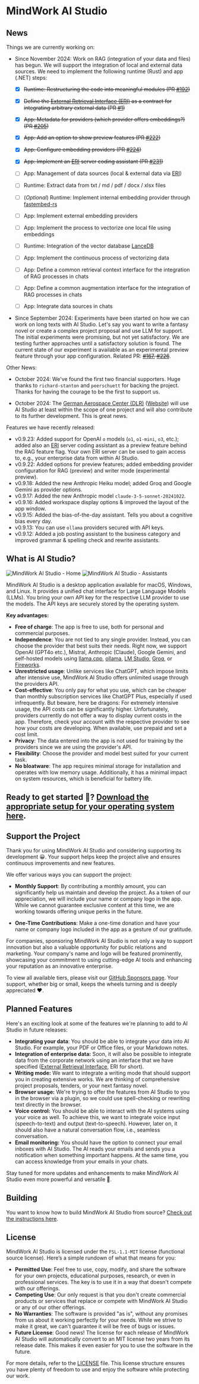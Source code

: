 # MindWork AI Studio

## News
Things we are currently working on:

- Since November 2024: Work on RAG (integration of your data and files) has begun. We will support the integration of local and external data sources. We need to implement the following runtime (Rust) and app (.NET) steps:

  - [x] ~~Runtime: Restructuring the code into meaningful modules (PR [#192](https://github.com/MindWorkAI/AI-Studio/pull/192))~~
  - [x] ~~Define the [External Retrieval Interface (ERI)](https://github.com/MindWorkAI/ERI) as a contract for integrating arbitrary external data (PR [#1](https://github.com/MindWorkAI/ERI/pull/1))~~
  - [x] ~~App: Metadata for providers (which provider offers embeddings?) (PR [#205](https://github.com/MindWorkAI/AI-Studio/pull/205))~~
  - [x] ~~App: Add an option to show preview features (PR [#222](https://github.com/MindWorkAI/AI-Studio/pull/222))~~
  - [x] ~~App: Configure embedding providers (PR [#224](https://github.com/MindWorkAI/AI-Studio/pull/224))~~
  - [x] ~~App: Implement an [ERI](https://github.com/MindWorkAI/ERI) server coding assistant (PR [#231](https://github.com/MindWorkAI/AI-Studio/pull/231))~~
  - [ ] App: Management of data sources (local & external data via [ERI](https://github.com/MindWorkAI/ERI))
  - [ ] Runtime: Extract data from txt / md / pdf / docx / xlsx files
  - [ ] (*Optional*) Runtime: Implement internal embedding provider through [fastembed-rs](https://github.com/Anush008/fastembed-rs)
  - [ ] App: Implement external embedding providers
  - [ ] App: Implement the process to vectorize one local file using embeddings
  - [ ] Runtime: Integration of the vector database [LanceDB](https://github.com/lancedb/lancedb)
  - [ ] App: Implement the continuous process of vectorizing data
  - [ ] App: Define a common retrieval context interface for the integration of RAG processes in chats
  - [ ] App: Define a common augmentation interface for the integration of RAG processes in chats
  - [ ] App: Integrate data sources in chats


- Since September 2024: Experiments have been started on how we can work on long texts with AI Studio. Let's say you want to write a fantasy novel or create a complex project proposal and use LLM for support. The initial experiments were promising, but not yet satisfactory. We are testing further approaches until a satisfactory solution is found. The current state of our experiment is available as an experimental preview feature through your app configuration. Related PR: ~~[#167](https://github.com/MindWorkAI/AI-Studio/pull/167), [#226](https://github.com/MindWorkAI/AI-Studio/pull/226)~~.


Other News:

- October 2024: We've found the first two financial supporters. Huge thanks to `richard-stanton` and `peerschuett` for backing the project. Thanks for having the courage to be the first to support us.

- October 2024: The [German Aerospace Center (DLR)](https://en.wikipedia.org/wiki/German_Aerospace_Center) ([Website](https://www.dlr.de/en)) will use AI Studio at least within the scope of one project and will also contribute to its further development. This is great news.


Features we have recently released:

- v0.9.23: Added support for OpenAI `o` models (`o1`, `o1-mini`, `o3`, etc.); added also an [ERI](https://github.com/MindWorkAI/ERI) server coding assistant as a preview feature behind the RAG feature flag. Your own ERI server can be used to gain access to, e.g., your enterprise data from within AI Studio.
- v0.9.22: Added options for preview features; added embedding provider configuration for RAG (preview) and writer mode (experimental preview).
- v0.9.18: Added the new Anthropic Heiku model; added Groq and Google Gemini as provider options.
- v0.9.17: Added the new Anthropic model `claude-3-5-sonnet-20241022`.
- v0.9.16: Added workspace display options & improved the layout of the app window.
- v0.9.15: Added the bias-of-the-day assistant. Tells you about a cognitive bias every day.
- v0.9.13: You can use `ollama` providers secured with API keys.
- v0.9.12: Added a job posting assistant to the business category and improved grammar & spelling check and rewrite assistants.

## What is AI Studio?

![MindWork AI Studio - Home](documentation/AI%20Studio%20Home.png)
![MindWork AI Studio - Assistants](documentation/AI%20Studio%20Assistants.png)

MindWork AI Studio is a desktop application available for macOS, Windows, and Linux. It provides a unified chat interface for Large Language Models (LLMs). You bring your own API key for the respective LLM provider to use the models. The API keys are securely stored by the operating system.

**Key advantages:**
- **Free of charge**: The app is free to use, both for personal and commercial purposes.
- **Independence**: You are not tied to any single provider. Instead, you can choose the provider that best suits their needs. Right now, we support OpenAI (GPT4o etc.), Mistral, Anthropic (Claude), Google Gemini, and self-hosted models using [llama.cpp](https://github.com/ggerganov/llama.cpp), [ollama](https://github.com/ollama/ollama), [LM Studio](https://lmstudio.ai/), [Groq](https://groq.com/), or [Fireworks](https://fireworks.ai/).
- **Unrestricted usage**: Unlike services like ChatGPT, which impose limits after intensive use, MindWork AI Studio offers unlimited usage through the providers API.
- **Cost-effective**: You only pay for what you use, which can be cheaper than monthly subscription services like ChatGPT Plus, especially if used infrequently. But beware, here be dragons: For extremely intensive usage, the API costs can be significantly higher. Unfortunately, providers currently do not offer a way to display current costs in the app. Therefore, check your account with the respective provider to see how your costs are developing. When available, use prepaid and set a cost limit.
- **Privacy**: The data entered into the app is not used for training by the providers since we are using the provider's API.
- **Flexibility**: Choose the provider and model best suited for your current task.
- **No bloatware**: The app requires minimal storage for installation and operates with low memory usage. Additionally, it has a minimal impact on system resources, which is beneficial for battery life.

## **Ready to get started 🤩?** [Download the appropriate setup for your operating system here](documentation/Setup.md).

## Support the Project
Thank you for using MindWork AI Studio and considering supporting its development 😀. Your support helps keep the project alive and ensures continuous improvements and new features.

We offer various ways you can support the project:

- **Monthly Support**: By contributing a monthly amount, you can significantly help us maintain and develop the project. As a token of our appreciation, we will include your name or company logo in the app. While we cannot guarantee exclusive content at this time, we are working towards offering unique perks in the future.

- **One-Time Contributions**: Make a one-time donation and have your name or company logo included in the app as a gesture of our gratitude.

For companies, sponsoring MindWork AI Studio is not only a way to support innovation but also a valuable opportunity for public relations and marketing. Your company's name and logo will be featured prominently, showcasing your commitment to using cutting-edge AI tools and enhancing your reputation as an innovative enterprise.

To view all available tiers, please visit our [GitHub Sponsors page](https://github.com/sponsors/MindWorkAI).
Your support, whether big or small, keeps the wheels turning and is deeply appreciated ❤️.

## Planned Features
Here's an exciting look at some of the features we're planning to add to AI Studio in future releases:
- **Integrating your data**: You should be able to integrate your data into AI Studio. For example, your PDF or Office files, or your Markdown notes.
- **Integration of enterprise data:** Soon, it will also be possible to integrate data from the corporate network using an interface that we have specified ([External Retrieval Interface](https://github.com/MindWorkAI/ERI), ERI for short).
- **Writing mode:** We want to integrate a writing mode that should support you in creating extensive works. We are thinking of comprehensive project proposals, tenders, or your next fantasy novel.
- **Browser usage:** We're trying to offer the features from AI Studio to you in the browser via a plugin, so we could use spell-checking or rewriting text directly in the browser.
- **Voice control:** You should be able to interact with the AI systems using your voice as well. To achieve this, we want to integrate voice input (speech-to-text) and output (text-to-speech). However, later on, it should also have a natural conversation flow, i.e., seamless conversation.
- **Email monitoring:** You should have the option to connect your email inboxes with AI Studio. The AI reads your emails and sends you a notification when something important happens. At the same time, you can access knowledge from your emails in your chats.

Stay tuned for more updates and enhancements to make MindWork AI Studio even more powerful and versatile 🤩.

## Building
You want to know how to build MindWork AI Studio from source? [Check out the instructions here](documentation/Build.md).

## License
MindWork AI Studio is licensed under the `FSL-1.1-MIT` license (functional source license). Here’s a simple rundown of what that means for you:
- **Permitted Use**: Feel free to use, copy, modify, and share the software for your own projects, educational purposes, research, or even in professional services. The key is to use it in a way that doesn't compete with our offerings.
- **Competing Use**: Our only request is that you don't create commercial products or services that replace or compete with MindWork AI Studio or any of our other offerings.
- **No Warranties**: The software is provided "as is", without any promises from us about it working perfectly for your needs. While we strive to make it great, we can't guarantee it will be free of bugs or issues.
- **Future License**: Good news! The license for each release of MindWork AI Studio will automatically convert to an MIT license two years from its release date. This makes it even easier for you to use the software in the future.

For more details, refer to the [LICENSE](LICENSE.md) file. This license structure ensures you have plenty of freedom to use and enjoy the software while protecting our work.